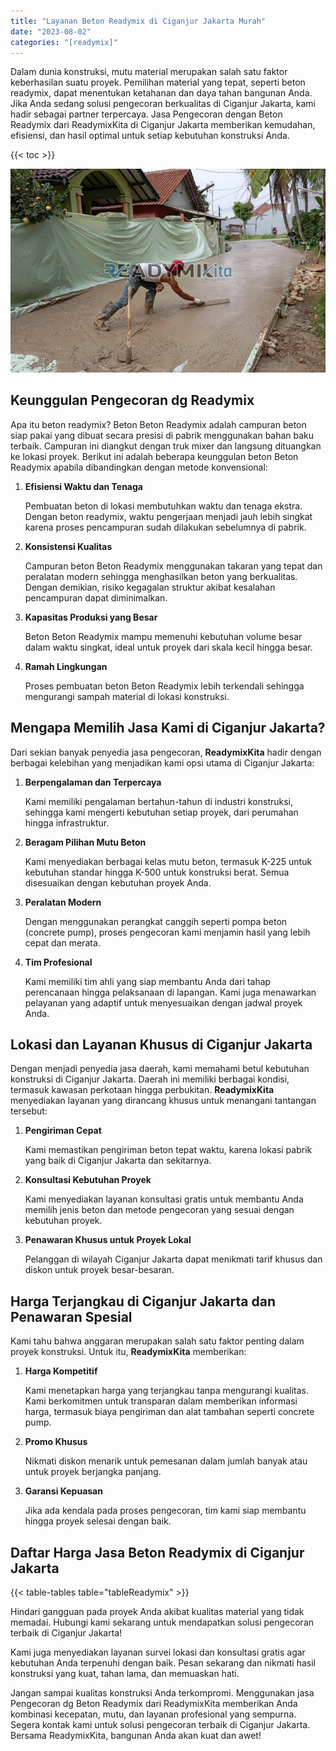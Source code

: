 ```yaml
---
title: "Layanan Beton Readymix di Ciganjur Jakarta Murah"
date: "2023-08-02"
categories: "[readymix]"
---
```


Dalam dunia konstruksi, mutu material merupakan salah satu faktor keberhasilan suatu proyek. Pemilihan material yang tepat, seperti beton readymix, dapat menentukan ketahanan dan daya tahan bangunan Anda. Jika Anda sedang solusi pengecoran berkualitas di Ciganjur Jakarta, kami hadir sebagai partner terpercaya. Jasa Pengecoran dengan Beton Readymix dari ReadymixKita di Ciganjur Jakarta memberikan kemudahan, efisiensi, dan hasil optimal untuk setiap kebutuhan konstruksi Anda.

{{< toc >}}

![Layanan Beton Readymix di Ciganjur Jakarta Murah](/images/readymix/cor-readymix-26.jpg)

## Keunggulan Pengecoran dg Readymix

Apa itu beton readymix? Beton Beton Readymix adalah campuran beton siap pakai yang dibuat secara presisi di pabrik menggunakan bahan baku terbaik. Campuran ini diangkut dengan truk mixer dan langsung dituangkan ke lokasi proyek. Berikut ini adalah beberapa keunggulan beton Beton Readymix apabila dibandingkan dengan metode konvensional:

1. **Efisiensi Waktu dan Tenaga**

   Pembuatan beton di lokasi membutuhkan waktu dan tenaga ekstra. Dengan beton readymix, waktu pengerjaan menjadi jauh lebih singkat karena proses pencampuran sudah dilakukan sebelumnya di pabrik.

2. **Konsistensi Kualitas**

   Campuran beton Beton Readymix menggunakan takaran yang tepat dan peralatan modern sehingga menghasilkan beton yang berkualitas. Dengan demikian, risiko kegagalan struktur akibat kesalahan pencampuran dapat diminimalkan.

3. **Kapasitas Produksi yang Besar**

   Beton Beton Readymix mampu memenuhi kebutuhan volume besar dalam waktu singkat, ideal untuk proyek dari skala kecil hingga besar.

4. **Ramah Lingkungan**

   Proses pembuatan beton Beton Readymix lebih terkendali sehingga mengurangi sampah material di lokasi konstruksi.

## Mengapa Memilih Jasa Kami di Ciganjur Jakarta?

Dari sekian banyak penyedia jasa pengecoran, **ReadymixKita** hadir dengan berbagai kelebihan yang menjadikan kami opsi utama di Ciganjur Jakarta:

1. **Berpengalaman dan Terpercaya**

   Kami memiliki pengalaman bertahun-tahun di industri konstruksi, sehingga kami mengerti kebutuhan setiap proyek, dari perumahan hingga infrastruktur.

2. **Beragam Pilihan Mutu Beton**

   Kami menyediakan berbagai kelas mutu beton, termasuk K-225 untuk kebutuhan standar hingga K-500 untuk konstruksi berat. Semua disesuaikan dengan kebutuhan proyek Anda.

3. **Peralatan Modern**

   Dengan menggunakan perangkat canggih seperti pompa beton (concrete pump), proses pengecoran kami menjamin hasil yang lebih cepat dan merata.

4. **Tim Profesional**

   Kami memiliki tim ahli yang siap membantu Anda dari tahap perencanaan hingga pelaksanaan di lapangan. Kami juga menawarkan pelayanan yang adaptif untuk menyesuaikan dengan jadwal proyek Anda.

## Lokasi dan Layanan Khusus di Ciganjur Jakarta

Dengan menjadi penyedia jasa daerah, kami memahami betul kebutuhan konstruksi di Ciganjur Jakarta. Daerah ini memiliki berbagai kondisi, termasuk kawasan perkotaan hingga perbukitan. **ReadymixKita** menyediakan layanan yang dirancang khusus untuk menangani tantangan tersebut:

1. **Pengiriman Cepat**

   Kami memastikan pengiriman beton tepat waktu, karena lokasi pabrik yang baik di Ciganjur Jakarta dan sekitarnya.

2. **Konsultasi Kebutuhan Proyek**

   Kami menyediakan layanan konsultasi gratis untuk membantu Anda memilih jenis beton dan metode pengecoran yang sesuai dengan kebutuhan proyek.

3. **Penawaran Khusus untuk Proyek Lokal**

   Pelanggan di wilayah Ciganjur Jakarta dapat menikmati tarif khusus dan diskon untuk proyek besar-besaran.

## Harga Terjangkau di Ciganjur Jakarta dan Penawaran Spesial

Kami tahu bahwa anggaran merupakan salah satu faktor penting dalam proyek konstruksi. Untuk itu, **ReadymixKita** memberikan:

1. **Harga Kompetitif**

   Kami menetapkan harga yang terjangkau tanpa mengurangi kualitas. Kami berkomitmen untuk transparan dalam memberikan informasi harga, termasuk biaya pengiriman dan alat tambahan seperti concrete pump.

2. **Promo Khusus**

   Nikmati diskon menarik untuk pemesanan dalam jumlah banyak atau untuk proyek berjangka panjang.

3. **Garansi Kepuasan**

   Jika ada kendala pada proses pengecoran, tim kami siap membantu hingga proyek selesai dengan baik.

## Daftar Harga Jasa Beton Readymix di Ciganjur Jakarta

{{< table-tables table="tableReadymix" >}}

Hindari gangguan pada proyek Anda akibat kualitas material yang tidak memadai. Hubungi kami sekarang untuk mendapatkan solusi pengecoran terbaik di Ciganjur Jakarta!

Kami juga menyediakan layanan survei lokasi dan konsultasi gratis agar kebutuhan Anda terpenuhi dengan baik. Pesan sekarang dan nikmati hasil konstruksi yang kuat, tahan lama, dan memuaskan hati.

Jangan sampai kualitas konstruksi Anda terkompromi. Menggunakan jasa Pengecoran dg Beton Readymix dari ReadymixKita memberikan Anda kombinasi kecepatan, mutu, dan layanan profesional yang sempurna. Segera kontak kami untuk solusi pengecoran terbaik di Ciganjur Jakarta. Bersama ReadymixKita, bangunan Anda akan kuat dan awet!